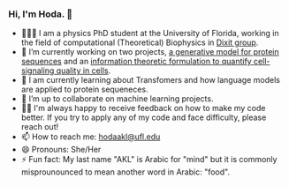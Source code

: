 ### Hi, I'm Hoda. 👋

- 👩🏻‍🏫 I am a physics PhD student at the University of Florida, working in the field of computational (Theoretical) Biophysics in [Dixit group](https://sites.google.com/view/dixitlab). 
- 🔭 I’m currently working on two projects, [a generative model for protein sequences](https://www.biorxiv.org/content/10.1101/2022.12.12.520114v1) and an [information theoretic formulation to quantify cell-signaling quality in cells](https://meetings.aps.org/Meeting/MAR22/Session/Q04.7). 
- 🌱 I am currently learning about Transfomers and how language models are applied to protein sequeneces. 
- 👯 I’m up to collaborate on machine learning projects.
- 🙏🏼 I'm always happy to receive feedback on how to make my code better. If you try to apply any of my code and face difficulty, please reach out!
- 📫 How to reach me: hodaakl@ufl.edu
- 😄 Pronouns: She/Her
- ⚡ Fun fact: My last name "AKL" is Arabic for "mind" but it is commonly misprounounced to mean another word in Arabic: "food".
